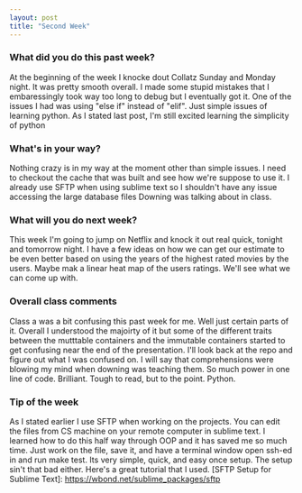 ```yaml
---
layout: post
title: "Second Week"
---
```


### What did you do this past week?

At the beginning of the week I knocke dout Collatz Sunday and Monday night. It was pretty smooth overall. I made some stupid mistakes that I embaressingly took way too long to debug but I eventually got it. One of the issues I had was using "else if" instead of "elif". Just simple issues of learning python. As I stated last post, I'm still excited learning the simplicity of python

### What's in your way?

Nothing crazy is in my way at the moment other than simple issues. I need to checkout the cache that was built and see how we're suppose to use it. I already use SFTP when using sublime text so I shouldn't have any issue accessing the large database files Downing was talking about in class. 

### What will you do next week?

This week I'm going to jump on Netflix and knock it out real quick, tonight and tomorrow night.  I have a few ideas on how we can get our estimate to be even better based on using the years of the highest rated movies by the users. Maybe mak a linear heat map of the users ratings. We'll see what we can come up with.

### Overall class comments

Class a was a bit confusing this past week for me. Well just certain parts of it. Overall I understood the majoirty of it but some of the different traits between the mutttable containers and the immutable containers started to get confusing near the end of the presentation. I'll look back at the repo and figure out what I was confused on. I will say that comprehensions were blowing my mind when downing was teaching them. So much power in one line of code. Brilliant. Tough to read, but to the point. Python.

### Tip of the week

As I stated earlier I use SFTP when working on the projects. You can edit the files from CS machine on your remote computer in sublime text. I learned how to do this half way through OOP and it has saved me so much time. Just work on the file, save it, and have a terminal window open ssh-ed in and run make test. Its very simple, quick, and easy once setup. The setup sin't that bad either. Here's a great tutorial that I used.
[SFTP Setup for Sublime Text]: https://wbond.net/sublime_packages/sftp

